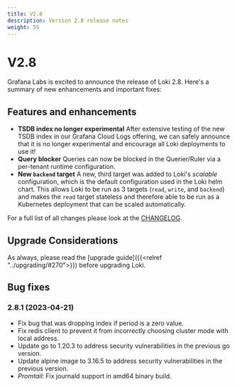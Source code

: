 ```yaml
---
title: V2.8
description: Version 2.8 release notes
weight: 55
---
```


# V2.8
Grafana Labs is excited to announce the release of Loki 2.8. Here's a summary of new enhancements and important fixes:

## Features and enhancements

- **TSDB index no longer experimental** After extensive testing of the new TSDB index in our Grafana Cloud Logs offering, we can safely announce that it is no longer experimental and encourage all Loki deployments to use it!
- **Query blocker** Queries can now be blocked in the Querier/Ruler via a per-tenant runtime configuration.
- **New `backend` target** A new, third target was added to Loki's _scalable_ configuration, which is the default configuration used in the Loki helm chart. This allows Loki to be run as 3 targets (`read`, `write`, and `backend`) and makes the `read` target stateless and therefore able to be run as a Kubernetes deployment that can be scaled automatically.


For a full list of all changes please look at the [CHANGELOG](https://github.com/grafana/loki/blob/release-2.8.x/CHANGELOG.md).

## Upgrade Considerations

As always, please read the [upgrade guide]({{<relref "../upgrading/#270">}}) before upgrading Loki.

## Bug fixes

### 2.8.1 (2023-04-21)


* Fix bug that was dropping index if period is a zero value.
* Fix redis client to prevent it from incorrectly choosing cluster mode with local address.
* Update go to 1.20.3 to address security vulnerabilities in the previous go version.
* Update alpine image to 3.16.5 to address security vulnerabilities in the previous version.
* *Promtail*: Fix journald support in amd64 binary build.
